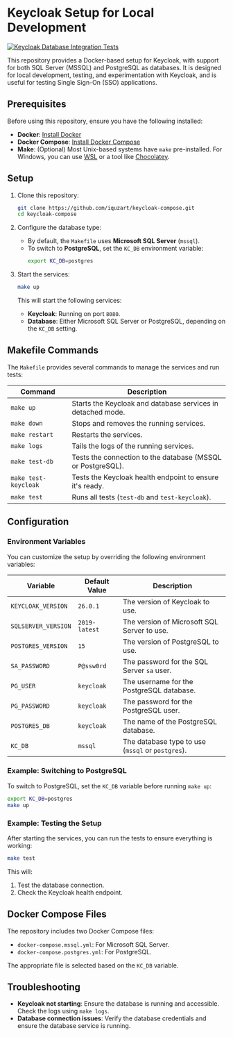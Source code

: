 # Keycloak Setup for Local Development

[![Keycloak Database Integration Tests](https://github.com/iquzart/keycloak-compose/actions/workflows/ci-dbs.yml/badge.svg)](https://github.com/iquzart/keycloak-compose/actions/workflows/ci-dbs.yml)

This repository provides a Docker-based setup for Keycloak, with support for both SQL Server (MSSQL) and PostgreSQL as databases. It is designed for local development, testing, and experimentation with Keycloak, and is useful for testing Single Sign-On (SSO) applications.

## Prerequisites

Before using this repository, ensure you have the following installed:

- **Docker**: [Install Docker](https://docs.docker.com/get-docker/)
- **Docker Compose**: [Install Docker Compose](https://docs.docker.com/compose/install/)
- **Make**: (Optional) Most Unix-based systems have `make` pre-installed. For Windows, you can use [WSL](https://docs.microsoft.com/en-us/windows/wsl/install) or a tool like [Chocolatey](https://chocolatey.org/).

## Setup

1. Clone this repository:

   ```bash
   git clone https://github.com/iquzart/keycloak-compose.git
   cd keycloak-compose
   ```

2. Configure the database type:

   - By default, the `Makefile` uses **Microsoft SQL Server** (`mssql`).
   - To switch to **PostgreSQL**, set the `KC_DB` environment variable:
     ```bash
     export KC_DB=postgres
     ```

3. Start the services:

   ```bash
   make up
   ```

   This will start the following services:

   - **Keycloak**: Running on port `8080`.
   - **Database**: Either Microsoft SQL Server or PostgreSQL, depending on the `KC_DB` setting.

## Makefile Commands

The `Makefile` provides several commands to manage the services and run tests:

| Command              | Description                                                 |
| -------------------- | ----------------------------------------------------------- |
| `make up`            | Starts the Keycloak and database services in detached mode. |
| `make down`          | Stops and removes the running services.                     |
| `make restart`       | Restarts the services.                                      |
| `make logs`          | Tails the logs of the running services.                     |
| `make test-db`       | Tests the connection to the database (MSSQL or PostgreSQL). |
| `make test-keycloak` | Tests the Keycloak health endpoint to ensure it's ready.    |
| `make test`          | Runs all tests (`test-db` and `test-keycloak`).             |

## Configuration

### Environment Variables

You can customize the setup by overriding the following environment variables:

| Variable            | Default Value | Description                                       |
| ------------------- | ------------- | ------------------------------------------------- |
| `KEYCLOAK_VERSION`  | `26.0.1`      | The version of Keycloak to use.                   |
| `SQLSERVER_VERSION` | `2019-latest` | The version of Microsoft SQL Server to use.       |
| `POSTGRES_VERSION`  | `15`          | The version of PostgreSQL to use.                 |
| `SA_PASSWORD`       | `P@ssw0rd`    | The password for the SQL Server `sa` user.        |
| `PG_USER`           | `keycloak`    | The username for the PostgreSQL database.         |
| `PG_PASSWORD`       | `keycloak`    | The password for the PostgreSQL user.             |
| `POSTGRES_DB`       | `keycloak`    | The name of the PostgreSQL database.              |
| `KC_DB`             | `mssql`       | The database type to use (`mssql` or `postgres`). |

### Example: Switching to PostgreSQL

To switch to PostgreSQL, set the `KC_DB` variable before running `make up`:

```bash
export KC_DB=postgres
make up
```

### Example: Testing the Setup

After starting the services, you can run the tests to ensure everything is working:

```bash
make test
```

This will:

1. Test the database connection.
2. Check the Keycloak health endpoint.

## Docker Compose Files

The repository includes two Docker Compose files:

- `docker-compose.mssql.yml`: For Microsoft SQL Server.
- `docker-compose.postgres.yml`: For PostgreSQL.

The appropriate file is selected based on the `KC_DB` variable.

## Troubleshooting

- **Keycloak not starting**: Ensure the database is running and accessible. Check the logs using `make logs`.
- **Database connection issues**: Verify the database credentials and ensure the database service is running.
